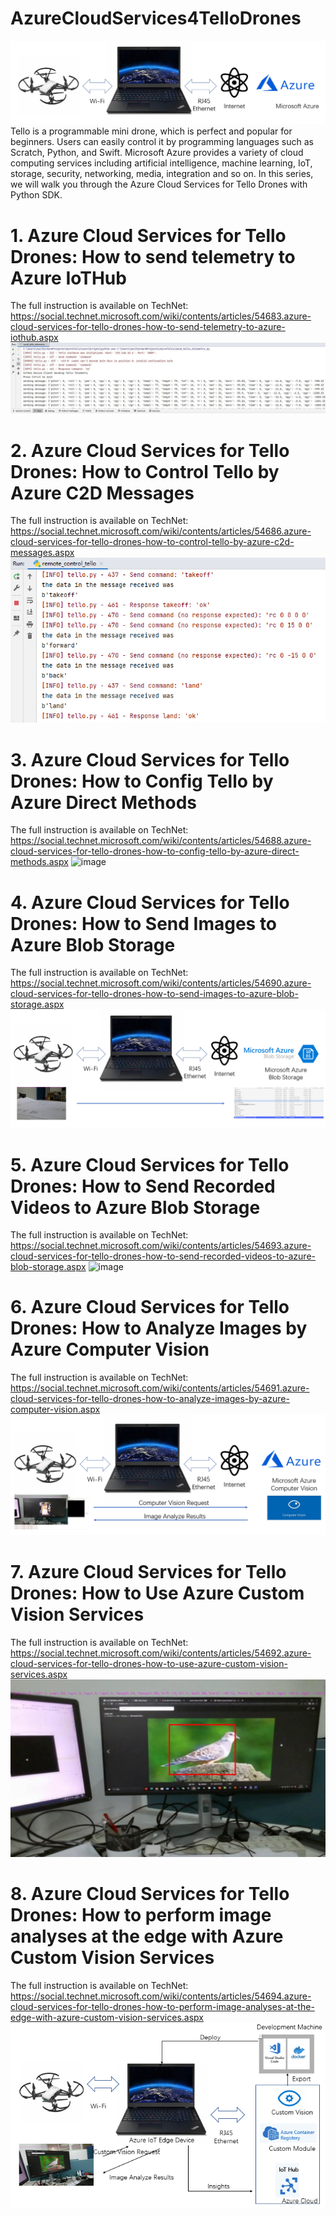 # AzureCloudServices4TelloDrones
![image](https://github.com/shijiong/AzureCloudServices4TelloDrones/blob/main/1-SystemOverview.png)  
Tello is a programmable mini drone, which is perfect and popular for beginners. Users can easily control it by programming languages such as Scratch, Python, and Swift. Microsoft Azure provides a variety of cloud computing services including artificial intelligence, machine learning, IoT, storage, security, networking, media, integration and so on. In this series, we will walk you through the Azure Cloud Services for Tello Drones with Python SDK.  

# 1. Azure Cloud Services for Tello Drones: How to send telemetry to Azure IoTHub
The full instruction is available on TechNet: https://social.technet.microsoft.com/wiki/contents/articles/54683.azure-cloud-services-for-tello-drones-how-to-send-telemetry-to-azure-iothub.aspx 
![image](https://github.com/shijiong/AzureCloudServices4TelloDrones/blob/main/2-SendTelemetry.JPG) 

# 2. Azure Cloud Services for Tello Drones: How to Control Tello by Azure C2D Messages
The full instruction is available on TechNet: https://social.technet.microsoft.com/wiki/contents/articles/54686.azure-cloud-services-for-tello-drones-how-to-control-tello-by-azure-c2d-messages.aspx
![image](https://github.com/shijiong/AzureCloudServices4TelloDrones/blob/main/3-RemoteControl.png) 

# 3. Azure Cloud Services for Tello Drones: How to Config Tello by Azure Direct Methods
The full instruction is available on TechNet: https://social.technet.microsoft.com/wiki/contents/articles/54688.azure-cloud-services-for-tello-drones-how-to-config-tello-by-azure-direct-methods.aspx
![image](https://github.com/shijiong/AzureCloudServices4TelloDrones/blob/main/3-RemoteConfig.png)

# 4. Azure Cloud Services for Tello Drones: How to Send Images to Azure Blob Storage
The full instruction is available on TechNet: https://social.technet.microsoft.com/wiki/contents/articles/54690.azure-cloud-services-for-tello-drones-how-to-send-images-to-azure-blob-storage.aspx
![image](https://github.com/shijiong/AzureCloudServices4TelloDrones/blob/main/4.SendImage.png)

# 5. Azure Cloud Services for Tello Drones: How to Send Recorded Videos to Azure Blob Storage
The full instruction is available on TechNet: https://social.technet.microsoft.com/wiki/contents/articles/54693.azure-cloud-services-for-tello-drones-how-to-send-recorded-videos-to-azure-blob-storage.aspx
![image](https://github.com/shijiong/AzureCloudServices4TelloDrones/blob/main/4.SendVideo.png)

# 6. Azure Cloud Services for Tello Drones: How to Analyze Images by Azure Computer Vision
The full instruction is available on TechNet: https://social.technet.microsoft.com/wiki/contents/articles/54691.azure-cloud-services-for-tello-drones-how-to-analyze-images-by-azure-computer-vision.aspx
![image](https://github.com/shijiong/AzureCloudServices4TelloDrones/blob/main/7-ComputerVision.png)

# 7. Azure Cloud Services for Tello Drones: How to Use Azure Custom Vision Services
The full instruction is available on TechNet: https://social.technet.microsoft.com/wiki/contents/articles/54692.azure-cloud-services-for-tello-drones-how-to-use-azure-custom-vision-services.aspx
![image](https://github.com/shijiong/AzureCloudServices4TelloDrones/blob/main/8-CustomVision.jpg)

# 8. Azure Cloud Services for Tello Drones: How to perform image analyses at the edge with Azure Custom Vision Services
The full instruction is available on TechNet: https://social.technet.microsoft.com/wiki/contents/articles/54694.azure-cloud-services-for-tello-drones-how-to-perform-image-analyses-at-the-edge-with-azure-custom-vision-services.aspx
![image](https://github.com/shijiong/AzureCloudServices4TelloDrones/blob/main/9-IoTEdge.png)
